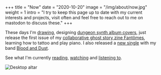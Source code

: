 +++
title = "Now"
date = "2020-10-20"
image = "/img/about/now.jpg"
weight = 1
intro = "I try to keep this page up to date with my current interests and projects, visit often and feel free to reach out to me on mastodon to discuss these."
+++

These days I'm [drawing](/works/illustration/), designing [dungeon synth album covers](/works/design/dungeon-synth-covers/), just release the first issue of my [collaborative ghost story zine Fantômes](https://fantomeszine.com), learning how to tattoo and play piano. I also released a [new single](https://blood-and-dust.bandcamp.com/track/around-your-grave-ill-light-a-ring-of-fire) with my band [Blood and Dust](http://blood-and-dust.com).

See what I'm currently [reading](/about/reading/), [watching](/about/watching/) and [listening to](/about/listening/).

![Desktop altar](/img/about/now.jpg "Desktop altar")
